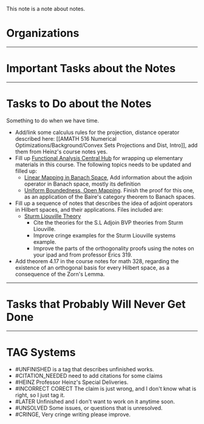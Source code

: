
This note is a note about notes. 

# **Organizations**

---
# **Important Tasks about the Notes**

---
# **Tasks to Do about the Notes**

Something to do when we have time. 

- Add/link some calculus rules for the projection, distance operator described here: [[AMATH 516 Numerical Optimizations/Background/Convex Sets Projections and Dist, Intro]], add them from Heinz's course notes yes. 
- Fill up [Functional Analysis Central Hub](MATH%20601%20Functional%20Analysis/Functional%20Analysis%20Central%20Hub.md) for wrapping up elementary materials in this course. The following topics needs to be updated and filled up:
	- [Linear Mapping in Banach Space](MATH%20601%20Functional%20Analysis/Linear%20Mapping%20in%20Banach%20Space.md), Add information about the adjoin operator in Banach space, mostly its definition
	- [Uniform Boundedness, Open Mapping](MATH%20601%20Functional%20Analysis/Uniform%20Boundedness,%20Open%20Mapping.md). Finish the proof for this one, as an application of the Baire's category theorem to Banach spaces. 
- Fill up a sequence of notes that describes the idea of adjoint operators in Hilbert spaces, and their applications. Files included are: 
	- [Sturm Liouville Theory](AMATH%20503%20Intro%20to%20Partial%20Differential%20Equations/Sturm%20Liouville%20Theory.md)
		- Cite the theories for the S.L Adjoin BVP theories from Sturm Liouville. 
		- Improve cringe examples for the Sturm Liouville systems example. 
		- Improve the parts of the orthogonality proofs using the notes on your ipad and from professor Erics 319. 
- Add theorem 4.17 in the course notes for math 328, regarding the existence of an orthogonal basis for every Hilbert space, as a consequence of the Zorn's Lemma. 

---
# **Tasks that Probably Will Never Get Done**


---
# **TAG Systems**

- #UNFINISHED is a tag that describes unfinished works. 
- #CITATION_NEEDED need to add citations for some claims 
- #HEINZ Professor Heinz's Special Deliveries. 
- #INCORRECT  CORECT The claim is just wrong, and I don't know what is right, so I just tag it. 
- #LATER Unfinished and I don't want to work on it anytime soon. 
- #UNSOLVED Some issues, or questions that is unresolved. 
- #CRINGE, Very cringe writing please improve. 